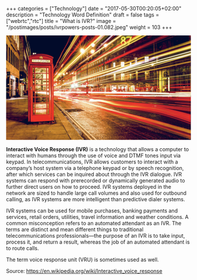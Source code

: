 +++
categories = ["Technology"]
date = "2017-05-30T00:20:05+02:00"
description = "Technology Word Definition"
draft = false
tags = ["webrtc","rtc"]
title = "What is IVR?"
image = "/postimages/posts/ivrpowers-posts-01.082.jpeg"
weight = 103
+++

![Phone IVR](/postimages/posts/ivrpowers-posts-01.082.jpeg)

**Interactive Voice Response (IVR)** is a technology that allows a computer to interact with humans through the use of voice and DTMF tones input via keypad. In telecommunications, IVR allows customers to interact with a company’s host system via a telephone keypad or by speech recognition, after which services can be inquired about through the IVR dialogue. IVR systems can respond with prerecorded or dynamically generated audio to further direct users on how to proceed. IVR systems deployed in the network are sized to handle large call volumes and also used for outbound calling, as IVR systems are more intelligent than predictive dialer systems.

IVR systems can be used for mobile purchases, banking payments and services, retail orders, utilities, travel information and weather conditions. A common misconception refers to an automated attendant as an IVR. The terms are distinct and mean different things to traditional telecommunications professionals—the purpose of an IVR is to take input, process it, and return a result, whereas the job of an automated attendant is to route calls.

The term voice response unit (VRU) is sometimes used as well.

Source: https://en.wikipedia.org/wiki/Interactive_voice_response